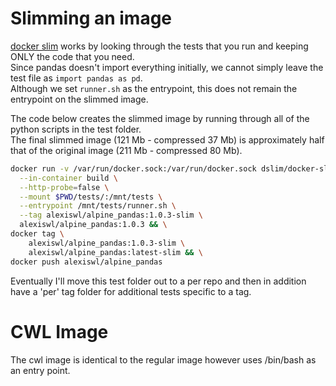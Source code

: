 # Slimming an image

[docker slim](https://github.com/docker-slim/docker-slim) works by looking through the tests that you run and keeping ONLY the code that you need.  
Since pandas doesn't import everything initially, we cannot simply leave the test file as `import pandas as pd`.  
Although we set `runner.sh` as the entrypoint, this does not remain the entrypoint on the slimmed image.

The code below creates the slimmed image by running through all of the python scripts in the test folder.  
The final slimmed image (121 Mb - compressed 37 Mb) is approximately half that of the original image (211 Mb - compressed 80 Mb).

```bash
docker run -v /var/run/docker.sock:/var/run/docker.sock dslim/docker-slim \
  --in-container build \
  --http-probe=false \
  --mount $PWD/tests/:/mnt/tests \
  --entrypoint /mnt/tests/runner.sh \
  --tag alexiswl/alpine_pandas:1.0.3-slim \
  alexiswl/alpine_pandas:1.0.3 && \
docker tag \
    alexiswl/alpine_pandas:1.0.3-slim \
    alexiswl/alpine_pandas:latest-slim && \
docker push alexiswl/alpine_pandas
```

Eventually I'll move this test folder out to a per repo and then in addition have a 'per' tag folder for additional tests specific to a tag.

# CWL Image
The cwl image is identical to the regular image however uses /bin/bash as an entry point.